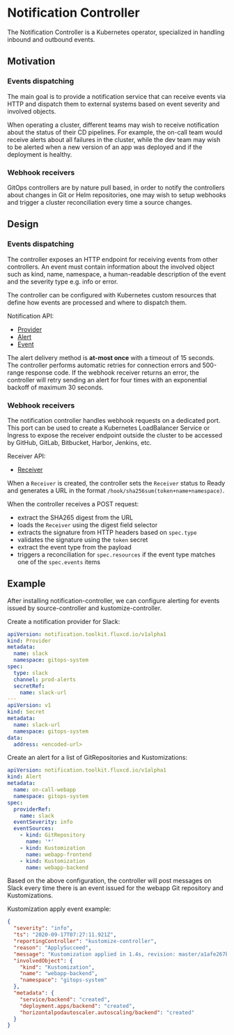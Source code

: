 # Notification Controller

The Notification Controller is a Kubernetes operator, specialized in handling inbound and outbound events.

## Motivation

### Events dispatching 

The main goal is to provide a notification service that can
receive events via HTTP and dispatch them to external systems
based on event severity and involved objects.

When operating a cluster, different teams may wish to receive notification about the status
of their CD pipelines. For example, the on-call team would receive alerts about all
failures in the cluster, while the dev team may wish to be alerted when a new version 
of an app was deployed and if the deployment is healthy.

### Webhook receivers

GitOps controllers are by nature pull based, in order to notify the controllers about
changes in Git or Helm repositories, one may wish to setup webhooks and trigger 
a cluster reconciliation every time a source changes.

## Design

### Events dispatching

The controller exposes an HTTP endpoint for receiving events from other controllers.
An event must contain information about the involved object such as kind, name, namespace,
a human-readable description of the event and the severity type e.g. info or error.

The controller can be configured with Kubernetes custom resources that define how
events are processed and where to dispatch them.

Notification API:

* [Provider](v1alpha1/provider.md)
* [Alert](v1alpha1/alert.md)
* [Event](v1alpha1/event.md)

The alert delivery method is **at-most once** with a timeout of 15 seconds.
The controller performs automatic retries for connection errors and 500-range response code.
If the webhook receiver returns an error, the controller will retry sending an alert for four times
with an exponential backoff of maximum 30 seconds.

### Webhook receivers

The notification controller handles webhook requests on a dedicated port.
This port can be used to create a Kubernetes LoadBalancer Service or
Ingress to expose the receiver endpoint outside the cluster
to be accessed by GitHub, GitLab, Bitbucket, Harbor, Jenkins, etc.

Receiver API:

* [Receiver](v1alpha1/receiver.md)

When a `Receiver` is created, the controller sets the `Receiver`
status to Ready and generates a URL in the format `/hook/sha256sum(token+name+namespace)`.

When the controller receives a POST request:
* extract the SHA265 digest from the URL
* loads the `Receiver` using the digest field selector
* extracts the signature from HTTP headers based on `spec.type`
* validates the signature using the `token` secret
* extract the event type from the payload 
* triggers a reconciliation for `spec.resources` if the event type matches one of the `spec.events` items

## Example

After installing notification-controller, we can configure alerting for events issued
by source-controller and kustomize-controller.

Create a notification provider for Slack:

```yaml
apiVersion: notification.toolkit.fluxcd.io/v1alpha1
kind: Provider
metadata:
  name: slack
  namespace: gitops-system
spec:
  type: slack
  channel: prod-alerts
  secretRef:
    name: slack-url
---
apiVersion: v1
kind: Secret
metadata:
  name: slack-url
  namespace: gitops-system
data:
  address: <encoded-url>
```

Create an alert for a list of GitRepositories and Kustomizations:

```yaml
apiVersion: notification.toolkit.fluxcd.io/v1alpha1
kind: Alert
metadata:
  name: on-call-webapp
  namespace: gitops-system
spec:
  providerRef: 
    name: slack
  eventSeverity: info
  eventSources:
    - kind: GitRepository
      name: '*'
    - kind: Kustomization
      name: webapp-frontend
    - kind: Kustomization
      name: webapp-backend
```

Based on the above configuration, the controller will post messages on Slack every time there is an event
issued for the webapp Git repository and Kustomizations.

Kustomization apply event example:

```json
{
  "severity": "info",
  "ts": "2020-09-17T07:27:11.921Z",
  "reportingController": "kustomize-controller",
  "reason": "ApplySucceed",
  "message": "Kustomization applied in 1.4s, revision: master/a1afe267b54f38b46b487f6e938a6fd508278c07",
  "involvedObject": {
    "kind": "Kustomization",
    "name": "webapp-backend",
    "namespace": "gitops-system"
  },
  "metadata": {
    "service/backend": "created",
    "deployment.apps/backend": "created",
    "horizontalpodautoscaler.autoscaling/backend": "created"
  }
}
```
